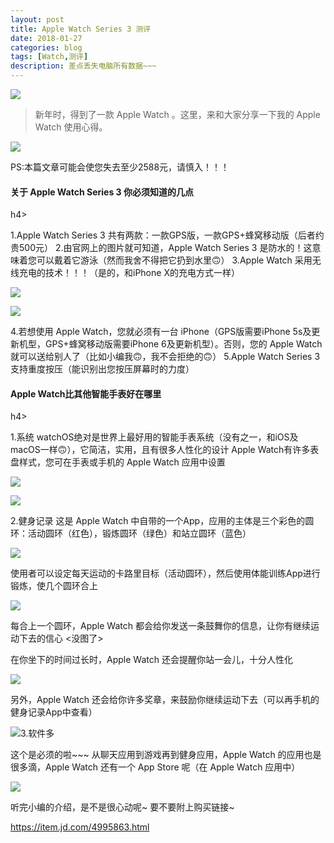 ```yaml
---
layout: post
title: Apple Watch Series 3 测评
date: 2018-01-27
categories: blog
tags: [Watch,测评]
description: 差点丢失电脑所有数据~~~
---
```


![](https://ws1.sinaimg.cn/large/a15b4afegy1fo4i78bfbzj21z4140h9m.jpg)

> 新年时，得到了一款 Apple Watch 。这里，来和大家分享一下我的 Apple Watch 使用心得。

![](https://ws1.sinaimg.cn/large/a15b4afegy1fo4i8kxpsaj20ga07mgmr.jpg)

PS:本篇文章可能会使您失去至少2588元，请慎入！！！

<h4>关于 Apple Watch Series 3 你必须知道的几点</h4>h4>

1.Apple Watch Series 3 共有两款：一款GPS版，一款GPS+蜂窝移动版（后者约贵500元） 2.由官网上的图片就可知道，Apple Watch Series 3 是防水的！这意味着您可以戴着它游泳（然而我舍不得把它扔到水里🙃） 3.Apple Watch 采用无线充电的技术！！！（是的，和iPhone X的充电方式一样）

![](https://ws1.sinaimg.cn/large/a15b4afegy1fo4i965qbjj21w02ioe81.jpg)

![](https://ws1.sinaimg.cn/large/a15b4afegy1fo4i9tw6j4j21w02iohdt.jpg)

4.若想使用 Apple Watch，您就必须有一台 iPhone（GPS版需要iPhone 5s及更新机型，GPS+蜂窝移动版需要iPhone 6及更新机型）。否则，您的 Apple Watch 就可以送给别人了（比如小编我🙃，我不会拒绝的🙃） 5.Apple Watch Series 3 支持重度按压（能识别出您按压屏幕时的力度）


<h4>Apple Watch比其他智能手表好在哪里</h4>h4>

1.系统 watchOS绝对是世界上最好用的智能手表系统（没有之一，和iOS及macOS一样🙃），它简洁，实用，且有很多人性化的设计 Apple Watch有许多表盘样式，您可在手表或手机的 Apple Watch 应用中设置

![](https://ws1.sinaimg.cn/large/a15b4afegy1fo4iagw7xfj20hs0vkdms.jpg)

![](https://ws1.sinaimg.cn/large/a15b4afegy1fo4iaua024j21401z4188.jpg)

2.健身记录 这是 Apple Watch 中自带的一个App，应用的主体是三个彩色的圆环：活动圆环（红色），锻炼圆环（绿色）和站立圆环（蓝色）

![](https://ws1.sinaimg.cn/large/a15b4afegy1fo4ib47wf3j20hs0vkgp2.jpg)

使用者可以设定每天运动的卡路里目标（活动圆环），然后使用体能训练App进行锻炼，使几个圆环合上

![](https://ws1.sinaimg.cn/large/a15b4afegy1fo4ibdfz4yj20hs0vk42w.jpg)

每合上一个圆环，Apple Watch 都会给你发送一条鼓舞你的信息，让你有继续运动下去的信心  &lt;没图了&gt;

在你坐下的时间过长时，Apple Watch 还会提醒你站一会儿，十分人性化 

![](https://ws1.sinaimg.cn/large/a15b4afegy1fo4ibu8covj21w02ionpd.jpg)

另外，Apple Watch 还会给你许多奖章，来鼓励你继续运动下去（可以再手机的健身记录App中查看）


![](https://ws1.sinaimg.cn/large/a15b4afegy1fo4ic582ysj20hs0vkwio.jpg)3.软件多

 这个是必须的啦~~~ 从聊天应用到游戏再到健身应用，Apple Watch 的应用也是很多滴，Apple Watch 还有一个 App Store 呢（在 Apple Watch 应用中）

![](https://ws1.sinaimg.cn/large/a15b4afegy1fo4icjp6kvj20hs0vkwig.jpg)

听完小编的介绍，是不是很心动呢~ 要不要附上购买链接~

https://item.jd.com/4995863.html